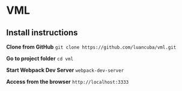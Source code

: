 # VML

## Install instructions

**Clone from GitHub**
`git clone https://github.com/luancuba/vml.git`

**Go to project folder**
`cd vml`

**Start Webpack Dev Server**
`webpack-dev-server`

**Access from the browser**
`http://localhost:3333`

